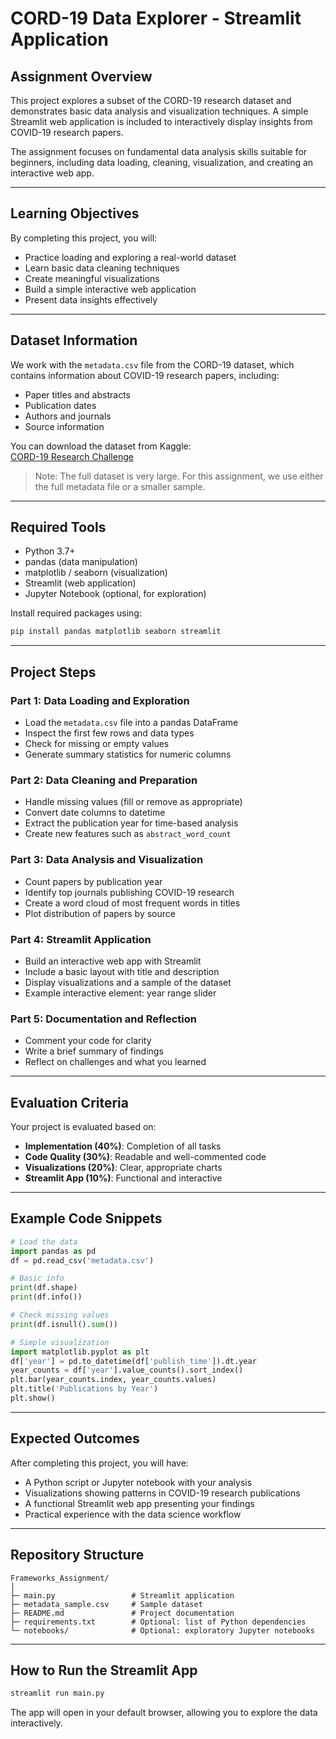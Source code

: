 # CORD-19 Data Explorer - Streamlit Application

## Assignment Overview
This project explores a subset of the CORD-19 research dataset and demonstrates basic data analysis and visualization techniques. A simple Streamlit web application is included to interactively display insights from COVID-19 research papers.

The assignment focuses on fundamental data analysis skills suitable for beginners, including data loading, cleaning, visualization, and creating an interactive web app.

---

## Learning Objectives
By completing this project, you will:

- Practice loading and exploring a real-world dataset
- Learn basic data cleaning techniques
- Create meaningful visualizations
- Build a simple interactive web application
- Present data insights effectively

---

## Dataset Information
We work with the `metadata.csv` file from the CORD-19 dataset, which contains information about COVID-19 research papers, including:

- Paper titles and abstracts  
- Publication dates  
- Authors and journals  
- Source information  

You can download the dataset from Kaggle:  
[CORD-19 Research Challenge](https://www.kaggle.com/allen-institute-for-ai/CORD-19-research-challenge)

> Note: The full dataset is very large. For this assignment, we use either the full metadata file or a smaller sample.

---

## Required Tools
- Python 3.7+  
- pandas (data manipulation)  
- matplotlib / seaborn (visualization)  
- Streamlit (web application)  
- Jupyter Notebook (optional, for exploration)  

Install required packages using:

```bash
pip install pandas matplotlib seaborn streamlit
````

---

## Project Steps

### Part 1: Data Loading and Exploration

* Load the `metadata.csv` file into a pandas DataFrame
* Inspect the first few rows and data types
* Check for missing or empty values
* Generate summary statistics for numeric columns

### Part 2: Data Cleaning and Preparation

* Handle missing values (fill or remove as appropriate)
* Convert date columns to datetime
* Extract the publication year for time-based analysis
* Create new features such as `abstract_word_count`

### Part 3: Data Analysis and Visualization

* Count papers by publication year
* Identify top journals publishing COVID-19 research
* Create a word cloud of most frequent words in titles
* Plot distribution of papers by source

### Part 4: Streamlit Application

* Build an interactive web app with Streamlit
* Include a basic layout with title and description
* Display visualizations and a sample of the dataset
* Example interactive element: year range slider

### Part 5: Documentation and Reflection

* Comment your code for clarity
* Write a brief summary of findings
* Reflect on challenges and what you learned

---

## Evaluation Criteria

Your project is evaluated based on:

* **Implementation (40%)**: Completion of all tasks
* **Code Quality (30%)**: Readable and well-commented code
* **Visualizations (20%)**: Clear, appropriate charts
* **Streamlit App (10%)**: Functional and interactive

---

## Example Code Snippets

```python
# Load the data
import pandas as pd
df = pd.read_csv('metadata.csv')

# Basic info
print(df.shape)
print(df.info())

# Check missing values
print(df.isnull().sum())

# Simple visualization
import matplotlib.pyplot as plt
df['year'] = pd.to_datetime(df['publish_time']).dt.year
year_counts = df['year'].value_counts().sort_index()
plt.bar(year_counts.index, year_counts.values)
plt.title('Publications by Year')
plt.show()
```

---

## Expected Outcomes

After completing this project, you will have:

* A Python script or Jupyter notebook with your analysis
* Visualizations showing patterns in COVID-19 research publications
* A functional Streamlit web app presenting your findings
* Practical experience with the data science workflow

---

## Repository Structure

```
Frameworks_Assignment/
│
├─ main.py                 # Streamlit application
├─ metadata_sample.csv     # Sample dataset
├─ README.md               # Project documentation
├─ requirements.txt        # Optional: list of Python dependencies
└─ notebooks/              # Optional: exploratory Jupyter notebooks
```

---

## How to Run the Streamlit App

```bash
streamlit run main.py
```

The app will open in your default browser, allowing you to explore the data interactively.

